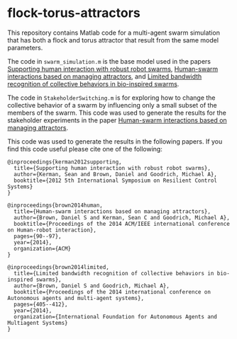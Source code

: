 # flock-torus-attractors

This repository contains Matlab code for a multi-agent swarm simulation that has both a flock and torus attractor that result from the same model parameters. 

The code in `swarm_simulation.m` is the base model used in the papers [Supporting human interaction with robust robot swarms](https://www.cs.utexas.edu/~dsbrown/pubs/Kerman_RCS2012.pdf), [Human-swarm interactions based on managing attractors](https://www.cs.utexas.edu/~dsbrown/pubs/Brown_HRI2014.pdf), and [Limited bandwidth recognition of collective behaviors in bio-inspired swarms](https://www.cs.utexas.edu/~dsbrown/pubs/Brown_AAMAS2014.pdf).

The code in `StakeholderSwitching.m` is for exploring how to change the collective behavior of a swarm by influencing only a small subset of the members of the swarm. This code was used to generate the results for the stakeholder experiments in the paper [Human-swarm interactions based on managing attractors](https://www.cs.utexas.edu/~dsbrown/pubs/Brown_HRI2014.pdf).

This code was used to generate the results in the following papers. If you find this code useful please cite one of the following:

```
@inproceedings{kerman2012supporting,
  title={Supporting human interaction with robust robot swarms},
  author={Kerman, Sean and Brown, Daniel and Goodrich, Michael A},
  booktitle={2012 5th International Symposium on Resilient Control Systems}
}
```

```
@inproceedings{brown2014human,
  title={Human-swarm interactions based on managing attractors},
  author={Brown, Daniel S and Kerman, Sean C and Goodrich, Michael A},
  booktitle={Proceedings of the 2014 ACM/IEEE international conference on Human-robot interaction},
  pages={90--97},
  year={2014},
  organization={ACM}
}
```

```
@inproceedings{brown2014limited,
  title={Limited bandwidth recognition of collective behaviors in bio-inspired swarms},
  author={Brown, Daniel S and Goodrich, Michael A},
  booktitle={Proceedings of the 2014 international conference on Autonomous agents and multi-agent systems},
  pages={405--412},
  year={2014},
  organization={International Foundation for Autonomous Agents and Multiagent Systems}
}
```


